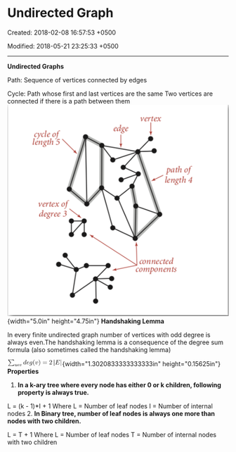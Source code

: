 # Undirected Graph

Created: 2018-02-08 16:57:53 +0500

Modified: 2018-05-21 23:25:33 +0500

---

**Undirected Graphs**

Path: Sequence of vertices connected by edges

Cycle: Path whose first and last vertices are the same
Two vertices are connected if there is a path between them
![cycle of length 5 vertex of degree 3 vertex path of length 4 connected components ](media/Undirected-Graph-image1.png){width="5.0in" height="4.75in"}
**Handshaking Lemma**

In every finite undirected graph number of vertices with odd degree is always even.The handshaking lemma is a consequence of the degree sum formula (also sometimes called the handshaking lemma)

![](media/Undirected-Graph-image2.png){width="1.3020833333333333in" height="0.15625in"}
**Properties**

1.  **In a k-ary tree where every node has either 0 or k children, following property is always true.**

L = (k - 1)*I + 1
Where L = Number of leaf nodes
I = Number of internal nodes
2.  **In Binary tree, number of leaf nodes is always one more than nodes with two children.**

L = T + 1
Where L = Number of leaf nodes
T = Number of internal nodes with two children